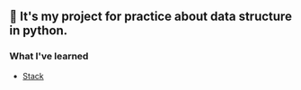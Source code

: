 ## 📌 It's my project for practice about data structure in python.

### What I've learned
- [Stack](./stack/stack.md)